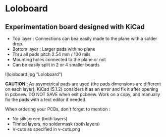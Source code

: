 # Loloboard

## Experimentation board designed with KiCad

- Top layer : Connections can bea easily made to the plane with a solder drop.
- Bottom layer : Larger pads with no plane
- Thru all pads pitch 2.54 mm / 100 mils
- Mounting holes connected to the plane or not
- Can be easily split in 2 or 4 smaller boards

!(loloboard.jpg "Loloboard")

**CAUTION** : As asymetrical pads are used (the pads dimensions are different on each layer), KiCad (5.1.2) considers it as an error and fix it after opening in pcbnew. DO NOT SAVE when exit pcbnew. Work on a copy, and manually fix the pads with a text editor if needed.

When ordering your PCBs, don't forget to mention :

- No silkscreen (both layers)
- Tinned layers, no soldermask (both layers)
- V-cuts as specified in v-cuts.png
